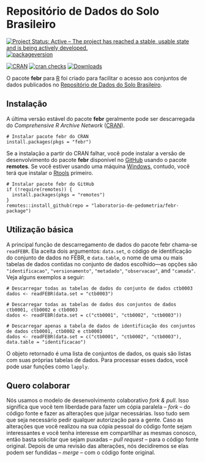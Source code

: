 <!-- Generated by knitr: do not edit by hand. Please edit the content in README.Rmd -->

Repositório de Dados do Solo Brasileiro
=======================================

[![Project Status: Active – The project has reached a stable, usable
state and is being actively
developed.](https://www.repostatus.org/badges/latest/active.svg)](https://www.repostatus.org/#active)
[![packageversion](https://img.shields.io/badge/devel%20version-1.9.8-firebrick.svg?style=flat-square)](commits/master)
<!-- [![Build Status](https://travis-ci.org/samuel-rosa/febr-package.svg?branch=master)](https://travis-ci.org/samuel-rosa/febr-package) -->
[![CRAN](https://www.r-pkg.org/badges/version/febr)](https://cran.r-project.org/package=febr)
[![cran
checks](https://cranchecks.info/badges/worst/febr)](https://cran.r-project.org/web/checks/check_results_febr.html)
[![Downloads](https://cranlogs.r-pkg.org/badges/febr?color=brightgreen)](https://www.r-pkg.org/pkg/febr)

O pacote **febr** para [R](https://www.r-project.org/) foi criado para
facilitar o acesso aos conjuntos de dados publicados no [Repositório de
Dados do Solo Brasileiro](https://www.pedometria.org/febr/).

Instalação
----------

A última versão estável do pacote **febr** geralmente pode ser
descarregada do *Comprehensive R Archive Network*
([CRAN](https://CRAN.R-project.org/package=febr)).

    # Instalar pacote febr do CRAN
    install.packages(pkgs = "febr")

Se a instalação a partir do CRAN falhar, você pode instalar a versão de
desenvolvimento do pacote **febr** disponível no
[GitHub](https://github.com/laboratorio-de-pedometria/febr-package)
usando o pacote **remotes**. Se você estiver usando uma máquina
[Windows](https://cran.r-project.org/bin/windows/), contudo, você terá
que instalar o [Rtools](https://cran.r-project.org/bin/windows/Rtools/)
primeiro.

    # Instalar pacote febr do GitHub
    if (!require(remotes)) {
      install.packages(pkgs = "remotes")
    }
    remotes::install_github(repo = "laboratorio-de-pedometria/febr-package")

Utilização básica
-----------------

A principal função de descarregamento de dados do pacote febr chama-se
`readFEBR`. Ela aceita dois argumentos: `data.set`, o código de
identificação do conjunto de dados no FEBR, e `data.table`, o nome de
uma ou mais tabelas de dados contidas no conjunto de dados escolhido—as
opções são `"identificacao"`, `"versionamento"`, `"metadado"`,
`"observacao"`, and `"camada"`. Veja alguns exemplos a seguir:

    # Descarregar todas as tabelas de dados do conjunto de dados ctb0003
    dados <- readFEBR(data.set = "ctb0003")

    # Descarregar todas as tabelas de dados dos conjuntos de dados ctb0001, ctb0002 e ctb0003
    dados <- readFEBR(data.set = c("ctb0001", "ctb0002", "ctb0003"))

    # Descarregar apenas a tabela de dados de identificação dos conjuntos de dados ctb0001, ctb0002 e ctb0003
    dados <- readFEBR(data.set = c("ctb0001", "ctb0002", "ctb0003"), data.table = "identificacao")

O objeto retornado é uma lista de conjuntos de dados, os quais são
listas com suas próprias tabelas de dados. Para processar esses dados,
você pode usar funções como `lapply`.

<!-- O pacote `febr` possui cinco funções para descarregamento de dados: -->
<!-- 1. `dataset`, para descarregar os dados de identificação de um ou mais conjuntos de dados; -->
<!-- 2. `observation`, para descarregar os dados das observações do solo de um ou mais conjuntos de dados; -->
<!-- 3. `layer`, para descarregar os dados das camadas das observações do solo de um ou mais conjuntos de dados; -->
<!-- 4. `metadata`, para descarregar os dados sobre os dados de um ou mais conjuntos de dados; -->
<!-- 5. `febr`, para descarregar todos os dados e metadados de um único conjunto de dados. -->
<!-- O principal argumento dessas cinco funções é `dataset`. Para esse argumento é passado o código de identificação de um ou mais conjuntos de dados publicados no FEBR. Isso descarrega os dados da tabela de dados indicada pela função escolhida. Por exemplo, -->
<!-- ```R -->
<!-- observation(dataset = "ctb0003") -->
<!-- ``` -->
<!-- descarrega os dados das observações do solo do conjunto de dados `ctb0003`. O código de identificação de todos os conjuntos de dados publicados no FEBR estão catalogados em http://www.ufsm.br/febr/catalog/. -->
<!-- No caso das funções `observation`, `layer` e `febr`, o segundo principal argumento é `variable`. Para esse argumento é passado o código de identificação da(s) variável(is) cujos dados devem ser retornados pela função escolhida. Por exemplo, -->
<!-- ```R -->
<!-- layers(dataset = "ctb0003", variable = "argila") -->
<!-- ``` -->
<!-- retorna os dados da variável `argila` do conjunto de dados `ctb0003`. O código de identificação de todas as variáveis contidas nos conjuntos de dados publicados no FEBR estão catalogados em https://goo.gl/hi77sB. -->

Quero colaborar
---------------

Nós usamos o modelo de desenvolvimento colaborativo *fork & pull*. Isso
significa que você tem liberdade para fazer um cópia paralela – *fork* –
do código fonte e fazer as alterações que julgar necessárias. Isso tudo
sem que seja necessário pedir qualquer autorização para a gente. Caso as
alterações que você realizou na sua cópia pessoal do código fonte sejam
interessantes e você tenha interesse em compartilhar as mesmas conosco,
então basta solicitar que sejam puxadas – *pull request* – para o código
fonte original. Depois de uma revisão das alterações, nós decidiremos se
elas podem ser fundidas – *merge* – com o código fonte original.
